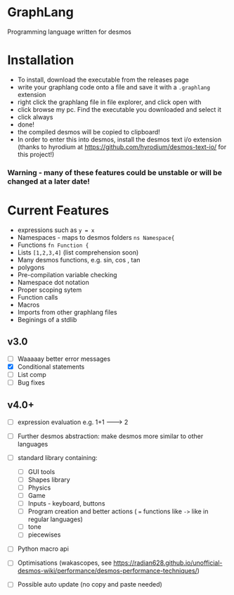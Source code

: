 # GraphLang
Programming language written for desmos

# Installation
- To install, download the executable from the releases page
- write your graphlang code onto a file and save it with a `.graphlang` extension
- right click the graphlang file in file explorer, and click open with
- click browse my pc. Find the executable you downloaded and select it
- click always
- done! 
- the compiled desmos will be copied to clipboard!
- In order to enter this into desmos, install the desmos text i/o extension (thanks to hyrodium at https://github.com/hyrodium/desmos-text-io/ for this project!)
### Warning - many of these features could be unstable or will be changed at a later date!

# Current Features
 - expressions such as `y = x`
 - Namespaces - maps to desmos folders `ns Namespace{`
 - Functions `fn Function {`
 - Lists `[1,2,3,4]` (list comprehension soon)
 - Many desmos functions, e.g. sin, cos , tan
 - polygons
 - Pre-compilation variable checking
 - Namespace dot notation
 - Proper scoping sytem
 - Function calls
 - Macros
 - Imports from other graphlang files
 - Beginings of a stdlib

## v3.0
 - [ ] Waaaaay better error messages
 - [x] Conditional statements
 - [ ] List comp
 - [ ] Bug fixes
## v4.0+
   - [ ] expression evaluation e.g. 1+1 ---> 2
   - [ ] Further desmos abstraction: make desmos more similar to other languages
   - [ ] standard library containing:
       - [ ] GUI tools
       - [ ] Shapes library
       - [ ] Physics
       - [ ] Game
       - [ ] Inputs - keyboard, buttons
       - [ ] Program creation and better actions ( `=` functions like `->` like in regular languages)
       - [ ] tone
       - [ ] piecewises
   - [ ] Python macro api
   - [ ] Optimisations (wakascopes, see https://radian628.github.io/unofficial-desmos-wiki/performance/desmos-performance-techniques/)
   - [ ] Possible auto update (no copy and paste needed)


